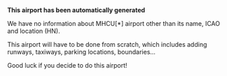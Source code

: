 **This airport has been automatically generated**

We have no information about MHCU[*] airport other than its name, ICAO and location (HN).

This airport will have to be done from scratch, which includes adding runways, taxiways, parking locations, boundaries...

Good luck if you decide to do this airport!